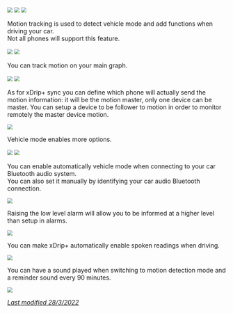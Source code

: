 <img src="../../images/hamburger_menu.png" style="zoom:75%;" />  
<img src="../../images/M-S.png" style="zoom:75%;" />  
<img src="../images/M-S-MT.png" style="zoom:75%;" />

Motion tracking is used to detect vehicle mode and add functions when driving your car.  
Not all phones will support this feature.

<img src="../images/M-S-MT1.png" style="zoom:75%;" />

<img src="../images/M-S-MT2.png" style="zoom:75%;" />

You can track motion on your main graph.

<img src="../images/M-S-MT3.png" style="zoom:75%;" />

<img src="../images/M-S-MT3a.png" style="zoom:75%;" />

As for xDrip+ sync you can define which phone will actually send the motion information: it will be the motion master, only one device can be master. You can setup a device to be follower to motion in order to monitor remotely the master device motion.

<img src="../images/M-S-MT4.png" style="zoom:75%;" />

Vehicle mode enables more options.

<img src="../images/M-S-MT5.png" style="zoom:75%;" />

<img src="../images/M-S-MT5a.png" style="zoom:75%;" />

You can enable automatically vehicle mode when connecting to your car Bluetooth audio system.  
You can also set it manually by identifying your car audio Bluetooth connection.

<img src="../images/M-S-MT6.png" style="zoom:75%;" />

Raising the low level alarm will allow you to be informed at a higher level than setup in alarms.

<img src="../images/M-S-MT7.png" style="zoom:75%;" />

You can make xDrip+ automatically enable spoken readings when driving.

<img src="../images/M-S-MT8.png" style="zoom:75%;" />

You can have a sound played when switching to motion detection mode and a reminder sound every 90 minutes. 

<img src="../images/M-S-MT9.png" style="zoom:75%;" />

</br>

[*Last modified 28/3/2022*](https://github.com/NightscoutFoundation/xDrip/releases/tag/2022.03.27)